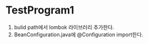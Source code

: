 # TestProgram1
1. bulid path에서 lombok 라이브러리 추가한다.
2. BeanConfiguration.java에 @Configuration import한다.
